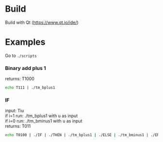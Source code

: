# Build
Build with Qt (https://www.qt.io/ide/)

# Examples
Go to `./scripts`


### Binary add plus 1
returns: T1000
```bash
echo T111 | ./tm_bplus1
```

### IF
input: Tiu  
if i=1 run: ./tm_bplus1 with u as input  
if i=0 run: ./tm_bminus1 with u as input  
returns: T011
```bash
echo T0100 | ./IF | ./THEN | ./tm_bplus1 | ./ELSE | ./tm_bminus1 | ./ENDIF
```
